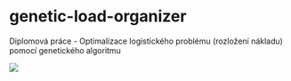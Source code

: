 genetic-load-organizer
======================

Diplomová práce - Optimalizace logistického problému (rozložení nákladu) pomocí genetického algoritmu

![](http://www.saiko.cz/load-organizer-screenshot.png)
